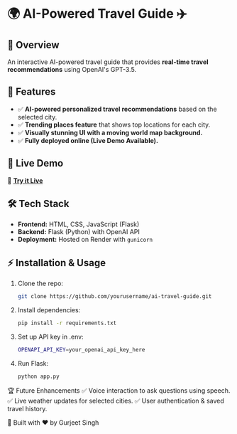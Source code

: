 # 🌍 AI-Powered Travel Guide ✈️

## 🚀 Overview

An interactive AI-powered travel guide that provides **real-time travel recommendations** using OpenAI's GPT-3.5.

## 🔹 Features

- ✅ **AI-powered personalized travel recommendations** based on the selected city.
- ✅ **Trending places feature** that shows top locations for each city.
- ✅ **Visually stunning UI with a moving world map background.**
- ✅ **Fully deployed online (Live Demo Available).**

## 📸 Live Demo

🔗 **[Try it Live](https://ai-travel-guide-2v1k.onrender.com)**

## 🛠️ Tech Stack

- **Frontend:** HTML, CSS, JavaScript (Flask)
- **Backend:** Flask (Python) with OpenAI API
- **Deployment:** Hosted on Render with `gunicorn`

## ⚡ Installation & Usage

1. Clone the repo:
   ```bash
   git clone https://github.com/yourusername/ai-travel-guide.git
   ```
2. Install dependencies:
   ```bash
   pip install -r requirements.txt
   ```
3. Set up API key in .env:
   ```bash
   OPENAPI_API_KEY=your_openai_api_key_here
   ```
4. Run Flask:
   ```bash
   python app.py
   ```

🏆 Future Enhancements
✅ Voice interaction to ask questions using speech.
✅ Live weather updates for selected cities.
✅ User authentication & saved travel history.

🚀 Built with ❤️ by Gurjeet Singh
